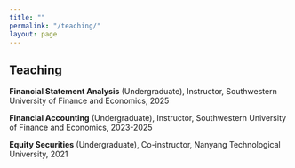 ```yaml
---
title: ""
permalink: "/teaching/"
layout: page
---
```


## Teaching 
**Financial Statement Analysis** (Undergraduate), Instructor, Southwestern University of Finance and Economics, 2025

**Financial Accounting** (Undergraduate), Instructor, Southwestern University of Finance and Economics, 2023-2025

**Equity Securities** (Undergraduate), Co-instructor, Nanyang Technological University, 2021
